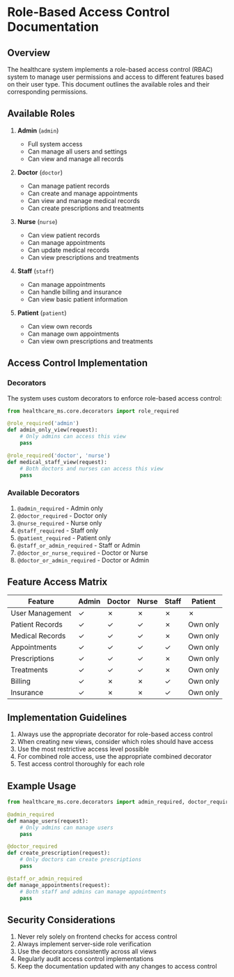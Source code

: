 # Role-Based Access Control Documentation

## Overview
The healthcare system implements a role-based access control (RBAC) system to manage user permissions and access to different features based on their user type. This document outlines the available roles and their corresponding permissions.

## Available Roles
1. **Admin** (`admin`)
   - Full system access
   - Can manage all users and settings
   - Can view and manage all records

2. **Doctor** (`doctor`)
   - Can manage patient records
   - Can create and manage appointments
   - Can view and manage medical records
   - Can create prescriptions and treatments

3. **Nurse** (`nurse`)
   - Can view patient records
   - Can manage appointments
   - Can update medical records
   - Can view prescriptions and treatments

4. **Staff** (`staff`)
   - Can manage appointments
   - Can handle billing and insurance
   - Can view basic patient information

5. **Patient** (`patient`)
   - Can view own records
   - Can manage own appointments
   - Can view own prescriptions and treatments

## Access Control Implementation

### Decorators
The system uses custom decorators to enforce role-based access control:

```python
from healthcare_ms.core.decorators import role_required

@role_required('admin')
def admin_only_view(request):
    # Only admins can access this view
    pass

@role_required('doctor', 'nurse')
def medical_staff_view(request):
    # Both doctors and nurses can access this view
    pass
```

### Available Decorators
1. `@admin_required` - Admin only
2. `@doctor_required` - Doctor only
3. `@nurse_required` - Nurse only
4. `@staff_required` - Staff only
5. `@patient_required` - Patient only
6. `@staff_or_admin_required` - Staff or Admin
7. `@doctor_or_nurse_required` - Doctor or Nurse
8. `@doctor_or_admin_required` - Doctor or Admin

## Feature Access Matrix

| Feature | Admin | Doctor | Nurse | Staff | Patient |
|---------|-------|--------|-------|-------|---------|
| User Management | ✓ | ✗ | ✗ | ✗ | ✗ |
| Patient Records | ✓ | ✓ | ✓ | ✗ | Own only |
| Medical Records | ✓ | ✓ | ✓ | ✗ | Own only |
| Appointments | ✓ | ✓ | ✓ | ✓ | Own only |
| Prescriptions | ✓ | ✓ | ✓ | ✗ | Own only |
| Treatments | ✓ | ✓ | ✓ | ✗ | Own only |
| Billing | ✓ | ✗ | ✗ | ✓ | Own only |
| Insurance | ✓ | ✗ | ✗ | ✓ | Own only |

## Implementation Guidelines

1. Always use the appropriate decorator for role-based access control
2. When creating new views, consider which roles should have access
3. Use the most restrictive access level possible
4. For combined role access, use the appropriate combined decorator
5. Test access control thoroughly for each role

## Example Usage

```python
from healthcare_ms.core.decorators import admin_required, doctor_required, staff_or_admin_required

@admin_required
def manage_users(request):
    # Only admins can manage users
    pass

@doctor_required
def create_prescription(request):
    # Only doctors can create prescriptions
    pass

@staff_or_admin_required
def manage_appointments(request):
    # Both staff and admins can manage appointments
    pass
```

## Security Considerations

1. Never rely solely on frontend checks for access control
2. Always implement server-side role verification
3. Use the decorators consistently across all views
4. Regularly audit access control implementations
5. Keep the documentation updated with any changes to access control
